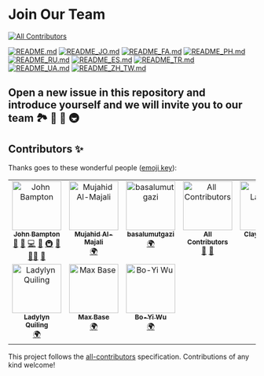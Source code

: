 # Join Our Team
<!-- ALL-CONTRIBUTORS-BADGE:START - Do not remove or modify this section -->
[![All Contributors](https://img.shields.io/badge/all_contributors-10-orange.svg?style=flat-square)](#contributors-)
<!-- ALL-CONTRIBUTORS-BADGE:END -->

[![README.md](https://img.shields.io/badge/English-up-brightgreen)](README.md)
[![README_JO.md](https://img.shields.io/badge/Arabic-up-brightgreen)](README_JO.md)
[![README_FA.md](https://img.shields.io/badge/Farsi-up-brightgreen)](README_FA.md)
[![README_PH.md](https://img.shields.io/badge/Filipino-up-brightgreen)](README_PH.md)
[![README_RU.md](https://img.shields.io/badge/Russian-up-brightgreen)](README_RU.md)
[![README_ES.md](https://img.shields.io/badge/Spanish-up-brightgreen)](README_ES.md)
[![README_TR.md](https://img.shields.io/badge/Turkish-up-brightgreen)](README_TR.md)
[![README_UA.md](https://img.shields.io/badge/Ukrainian-up-brightgreen)](README_UA.md)
[![README_ZH_TW.md](https://img.shields.io/badge/Taiwan-up-brightgreen)](README_ZH_TW.md)

## Open a new issue in this repository and introduce yourself and we will invite you to our team 🏞️ 🏥 🏰 🚇

## Contributors ✨

Thanks goes to these wonderful people ([emoji key](https://allcontributors.org/docs/en/emoji-key)):

<!-- ALL-CONTRIBUTORS-LIST:START - Do not remove or modify this section -->
<!-- prettier-ignore-start -->
<!-- markdownlint-disable -->
<table>
  <tbody>
    <tr>
      <td align="center" valign="top" width="14.28%"><a href="https://github.com/jbampton"><img src="https://avatars.githubusercontent.com/u/418747?v=4?s=100" width="100px;" alt="John Bampton"/><br /><sub><b>John Bampton</b></sub></a><br /><a href="https://github.com/golang-gophers/join-our-team/commits?author=jbampton" title="Documentation">📖</a> <a href="#business-jbampton" title="Business development">💼</a> <a href="https://github.com/golang-gophers/join-our-team/commits?author=jbampton" title="Code">💻</a> <a href="#ideas-jbampton" title="Ideas, Planning, & Feedback">🤔</a> <a href="#infra-jbampton" title="Infrastructure (Hosting, Build-Tools, etc)">🚇</a> <a href="#maintenance-jbampton" title="Maintenance">🚧</a> <a href="#mentoring-jbampton" title="Mentoring">🧑‍🏫</a> <a href="#projectManagement-jbampton" title="Project Management">📆</a></td>
      <td align="center" valign="top" width="14.28%"><a href="https://github.com/Majalian"><img src="https://avatars.githubusercontent.com/u/81928799?v=4?s=100" width="100px;" alt="Mujahid Al-Majali"/><br /><sub><b>Mujahid Al-Majali</b></sub></a><br /><a href="#translation-Majalian" title="Translation">🌍</a></td>
      <td align="center" valign="top" width="14.28%"><a href="https://github.com/basalumutgazi"><img src="https://avatars.githubusercontent.com/u/81925269?v=4?s=100" width="100px;" alt="basalumutgazi"/><br /><sub><b>basalumutgazi</b></sub></a><br /><a href="#translation-basalumutgazi" title="Translation">🌍</a></td>
      <td align="center" valign="top" width="14.28%"><a href="https://allcontributors.org"><img src="https://avatars.githubusercontent.com/u/46410174?v=4?s=100" width="100px;" alt="All Contributors"/><br /><sub><b>All Contributors</b></sub></a><br /><a href="https://github.com/golang-gophers/join-our-team/commits?author=all-contributors" title="Documentation">📖</a> <a href="#projectManagement-all-contributors" title="Project Management">📆</a></td>
      <td align="center" valign="top" width="14.28%"><a href="https://github.com/ClayLanzino"><img src="https://avatars.githubusercontent.com/u/71577509?v=4?s=100" width="100px;" alt="Clay Lanzino"/><br /><sub><b>Clay Lanzino</b></sub></a><br /><a href="#translation-ClayLanzino" title="Translation">🌍</a></td>
      <td align="center" valign="top" width="14.28%"><a href="https://github.com/Karinisk"><img src="https://avatars.githubusercontent.com/u/43111214?v=4?s=100" width="100px;" alt="Karinisk"/><br /><sub><b>Karinisk</b></sub></a><br /><a href="#translation-Karinisk" title="Translation">🌍</a></td>
      <td align="center" valign="top" width="14.28%"><a href="https://github.com/Ubersetzerin"><img src="https://avatars.githubusercontent.com/u/82717753?v=4?s=100" width="100px;" alt="Ubersetzerin"/><br /><sub><b>Ubersetzerin</b></sub></a><br /><a href="#translation-Ubersetzerin" title="Translation">🌍</a></td>
    </tr>
    <tr>
      <td align="center" valign="top" width="14.28%"><a href="https://github.com/ladyjheng26"><img src="https://avatars.githubusercontent.com/u/82705883?v=4?s=100" width="100px;" alt="Ladylyn Quiling"/><br /><sub><b>Ladylyn Quiling</b></sub></a><br /><a href="#translation-ladyjheng26" title="Translation">🌍</a></td>
      <td align="center" valign="top" width="14.28%"><a href="https://maxbase.org/"><img src="https://avatars.githubusercontent.com/u/2658040?v=4?s=100" width="100px;" alt="Max Base"/><br /><sub><b>Max Base</b></sub></a><br /><a href="#translation-BaseMax" title="Translation">🌍</a></td>
      <td align="center" valign="top" width="14.28%"><a href="https://blog.wu-boy.com"><img src="https://avatars.githubusercontent.com/u/21979?v=4?s=100" width="100px;" alt="Bo-Yi Wu"/><br /><sub><b>Bo-Yi Wu</b></sub></a><br /><a href="#translation-appleboy" title="Translation">🌍</a></td>
    </tr>
  </tbody>
</table>

<!-- markdownlint-restore -->
<!-- prettier-ignore-end -->

<!-- ALL-CONTRIBUTORS-LIST:END -->

This project follows the [all-contributors](https://github.com/all-contributors/all-contributors) specification. Contributions of any kind welcome!
